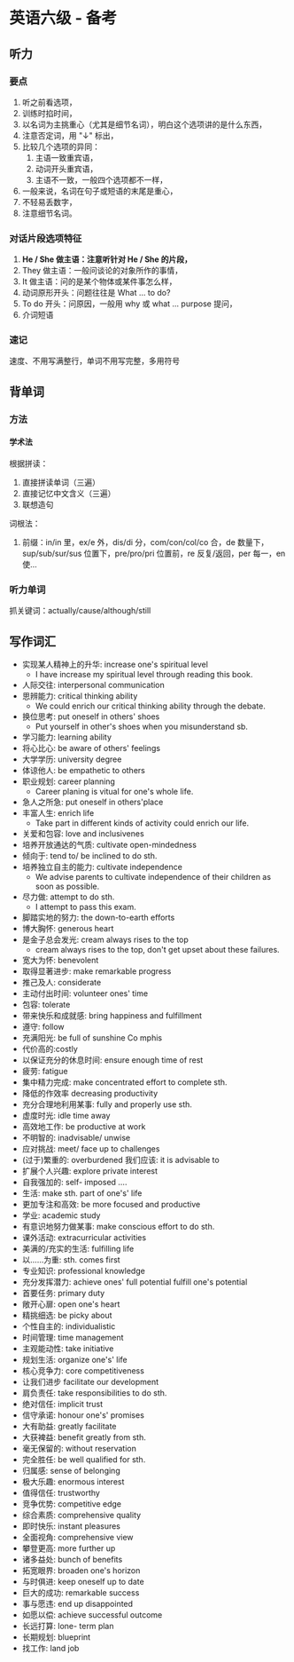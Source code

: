 # 英语六级 - 备考

## 听力

### 要点

1. 听之前看选项，
2. 训练时掐时间，
3. 以名词为主挑重心（尤其是细节名词），明白这个选项讲的是什么东西，
4. 注意否定词，用 "↓" 标出，
5. 比较几个选项的异同：
   1. 主语一致重宾语，
   2. 动词开头重宾语，
   3. 主语不一致，一般四个选项都不一样，
6. 一般来说，名词在句子或短语的末尾是重心，
7. 不轻易丢数字，
8. 注意细节名词。

### 对话片段选项特征

1. **He / She 做主语：注意听针对 He / She 的片段，**
2. They 做主语：一般问谈论的对象所作的事情，
3. It 做主语：问的是某个物体或某件事怎么样，
4. 动词原形开头：问题往往是 What … to do?
5. To do 开头：问原因，一般用 why 或 what … purpose 提问，
6. 介词短语

### 速记

速度、不用写满整行，单词不用写完整，多用符号





## 背单词

### 方法

#### 学术法

根据拼读：

1. 直接拼读单词（三遍）
2. 直接记忆中文含义（三遍）
3. 联想造句

词根法：

1. 前缀：in/in 里，ex/e 外，dis/di 分，com/con/col/co 合，de 数量下，sup/sub/sur/sus 位置下，pre/pro/pri 位置前，re 反复/返回，per 每一，en 使…

### 听力单词

抓关键词：actually/cause/although/still

## 写作词汇

* 实现某人精神上的升华: increase one's spiritual level
  * I have increase my spiritual level through reading this book.
* 人际交往: interpersonal communication
* 思辨能力: critical thinking ability 
  * We could enrich our critical thinking ability through the debate.
* 换位思考: put oneself in others' shoes
  * Put yourself in other's shoes when you misunderstand sb.
* 学习能力: learning ability 
* 将心比心: be aware of others' feelings
* 大学学历: university degree 
* 体谅他人: be empathetic to others
* 职业规划: career planning 
  * Career planing is vitual for one's whole life.
* 急人之所急: put oneself in others'place
* 丰富人生: enrich life 
  * Take part in different kinds of activity could enrich our life.
* 关爱和包容: love and inclusivenes
* 培养开放通达的气质: cultivate open-mindedness
* 倾向于: tend to/ be inclined to do sth.
* 培养独立自主的能力: cultivate independence
  * We advise parents to cultivate independence of their children as soon as possible.
* 尽力做: attempt to do sth. 
  * I attempt to pass this exam.
* 脚踏实地的努力: the down-to-earth efforts 
* 博大胸怀: generous heart 
* 是金子总会发光: cream always rises to the top 
  * cream always rises to the top, don't get upset about these failures.
* 宽大为怀: benevolent 
* 取得显著进步: make remarkable progress 
* 推己及人: considerate 
* 主动付出时间: volunteer ones' time 
* 包容: tolerate
* 带来快乐和成就感: bring happiness and fulfillment 
* 遵守: follow 
* 充满阳光: be full of sunshine Co mphis 
* 代价高的:costly 
* 以保证充分的休息时间: ensure enough time of rest 
* 疲劳: fatigue 
* 集中精力完成: make concentrated effort to complete sth.
* 降低的作效率 decreasing productivity
* 充分合理地利用某事: fully and properly use sth. 
* 虚度时光: idle time away 
* 高效地工作: be productive at work 
* 不明智的: inadvisable/ unwise 
* 应对挑战: meet/ face up to challenges 
* \(过于\)繁重的: overburdened 我们应该: it is advisable to 
* 扩展个人兴趣: explore private interest
* 自我强加的: self- imposed ….
* 生活: make sth. part of one's' life
* 更加专注和高效: be more focused and productive 
* 学业: academic study 
* 有意识地努力做某事: make conscious effort to do sth.
* 课外活动: extracurricular activities
* 美满的/充实的生活: fulfilling life 
* 以……为重: sth. comes first
* 专业知识: professional knowledge
* 充分发挥潜力: achieve ones' full potential fulfill one's potential
* 首要任务: primary duty
* 敞开心扉: open one's heart
* 精挑细选: be picky about
* 个性自主的: individualistic
* 时间管理: time management
* 主观能动性: take initiative
* 规划生活: organize one's' life
* 核心竞争力: core competitiveness
* 让我们进步 facilitate our development
* 肩负责任: take responsibilities to do sth.
* 绝对信任: implicit trust
* 信守承诺: honour one's' promises
* 大有助益: greatly facilitate
* 大获裨益: benefit greatly from sth.
* 毫无保留的: without reservation
* 完全胜任: be well qualified for sth.
* 归属感: sense of belonging
* 极大乐趣: enormous interest
* 值得信任: trustworthy
* 竞争优势: competitive edge
* 综合素质: comprehensive quality
* 即时快乐: instant pleasures
* 全面视角: comprehensive view
* 攀登更高: more further up
* 诸多益处: bunch of benefits
* 拓宽眼界: broaden one's horizon
* 与时俱进: keep oneself up to date
* 巨大的成功: remarkable success
* 事与愿违: end up disappointed
* 如愿以偿: achieve successful outcome
* 长远打算: lone- term plan
* 长期规划: blueprint
* 找工作: land job



